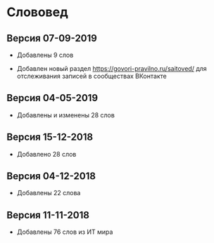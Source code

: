 Слововед
========

Версия 07-09-2019
-----------------

* Добавлены 9 слов

* Добавлен новый раздел https://govori-pravilno.ru/saitoved/ для отслеживания записей в сообществах ВКонтакте

Версия 04-05-2019
-----------------

* Добавлены и изменены 28 слов

Версия 15-12-2018
-----------------

* Добавлено 28 слов

Версия 04-12-2018
-----------------

* Добавлены 22 слова

Версия 11-11-2018
-----------------

* Добавлены 76 слов из ИТ мира
